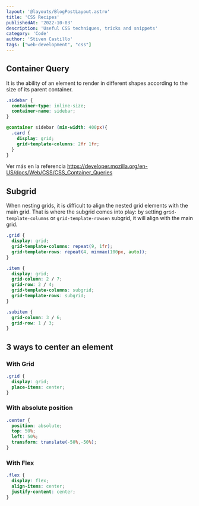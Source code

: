 ```yaml
---
layout: '@layouts/BlogPostLayout.astro'
title: 'CSS Recipes'
publishedAt: '2022-10-03'
description: 'Useful CSS techniques, tricks and snippets'
category: 'Code'
author: 'Stiven Castillo'
tags: ["web-development", "css"]
---
```


## Container Query

It is the ability of an element to render in different shapes according to the size of its parent container.

```css
.sidebar {
  container-type: inline-size;
  container-name: sidebar;
}
```
```css
@container sidebar (min-width: 400px){
  .card {
    display: grid;
    grid-template-columns: 2fr 1fr;
  }
}
```
Ver más en la referencia https://developer.mozilla.org/en-US/docs/Web/CSS/CSS_Container_Queries


## Subgrid

When nesting grids, it is difficult to align the nested grid elements with the main grid. That is where the subgrid comes into play: by setting `grid-template-columns` or `grid-template-rowsen` subgrid, it will align with the main grid.

```css
.grid {
  display: grid;
  grid-template-columns: repeat(9, 1fr);
  grid-template-rows: repeat(4, minmax(100px, auto));
}

.item {
  display: grid;
  grid-column: 2 / 7;
  grid-row: 2 / 4;
  grid-template-columns: subgrid;
  grid-template-rows: subgrid;
}

.subitem {
  grid-column: 3 / 6;
  grid-row: 1 / 3;
}
```

## 3 ways to center an element

### With Grid

```css
.grid {
  display: grid;
  place-items: center;
}
```

### With absolute position

```css
.center {
  position: absolute;
  top: 50%;
  left: 50%;
  transform: translate(-50%,-50%);
}
```

### With Flex

```css
.flex {
  display: flex;
  align-items: center;
  justify-content: center;
}
```